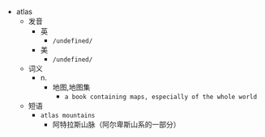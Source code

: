 - atlas
  - 发音
    - 英
      - `/undefined/`
    - 美
      - `/undefined/`
  - 词义
    - n.
      - 地图,地图集
        - `a book containing maps, especially of the whole world`
  - 短语
    - `atlas mountains`
      - 阿特拉斯山脉（阿尔卑斯山系的一部分） 

